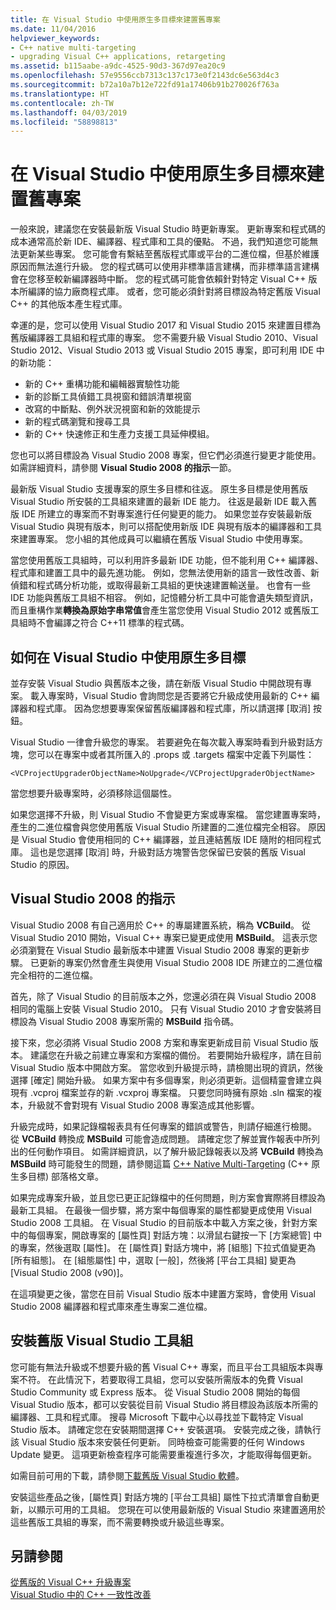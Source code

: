 ```yaml
---
title: 在 Visual Studio 中使用原生多目標來建置舊專案
ms.date: 11/04/2016
helpviewer_keywords:
- C++ native multi-targeting
- upgrading Visual C++ applications, retargeting
ms.assetid: b115aabe-a9dc-4525-90d3-367d97ea20c9
ms.openlocfilehash: 57e9556ccb7313c137c173e0f2143dc6e563d4c3
ms.sourcegitcommit: b72a10a7b12e722fd91a17406b91b270026f763a
ms.translationtype: HT
ms.contentlocale: zh-TW
ms.lasthandoff: 04/03/2019
ms.locfileid: "58898813"
---
```

# <a name="use-native-multi-targeting-in-visual-studio-to-build-old-projects"></a>在 Visual Studio 中使用原生多目標來建置舊專案

一般來說，建議您在安裝最新版 Visual Studio 時更新專案。 更新專案和程式碼的成本通常高於新 IDE、編譯器、程式庫和工具的優點。 不過，我們知道您可能無法更新某些專案。 您可能會有繫結至舊版程式庫或平台的二進位檔，但基於維護原因而無法進行升級。 您的程式碼可以使用非標準語言建構，而非標準語言建構會在您移至較新編譯器時中斷。 您的程式碼可能會依賴針對特定 Visual C++ 版本所編譯的協力廠商程式庫。 或者，您可能必須針對將目標設為特定舊版 Visual C++ 的其他版本產生程式庫。

幸運的是，您可以使用 Visual Studio 2017 和 Visual Studio 2015 來建置目標為舊版編譯器工具組和程式庫的專案。 您不需要升級 Visual Studio 2010、Visual Studio 2012、Visual Studio 2013 或 Visual Studio 2015 專案，即可利用 IDE 中的新功能：

  - 新的 C++ 重構功能和編輯器實驗性功能
  - 新的診斷工具偵錯工具視窗和錯誤清單視窗
  - 改寫的中斷點、例外狀況視窗和新的效能提示
  - 新的程式碼瀏覽和搜尋工具
  - 新的 C++ 快速修正和生產力支援工具延伸模組。

您也可以將目標設為 Visual Studio 2008 專案，但它們必須進行變更才能使用。 如需詳細資料，請參閱 **Visual Studio 2008 的指示**一節。

最新版 Visual Studio 支援專案的原生多目標和往返。 原生多目標是使用舊版 Visual Studio 所安裝的工具組來建置的最新 IDE 能力。 往返是最新 IDE 載入舊版 IDE 所建立的專案而不對專案進行任何變更的能力。 如果您並存安裝最新版 Visual Studio 與現有版本，則可以搭配使用新版 IDE 與現有版本的編譯器和工具來建置專案。 您小組的其他成員可以繼續在舊版 Visual Studio 中使用專案。

當您使用舊版工具組時，可以利用許多最新 IDE 功能，但不能利用 C++ 編譯器、程式庫和建置工具中的最先進功能。 例如，您無法使用新的語言一致性改善、新偵錯和程式碼分析功能，或取得最新工具組的更快速建置輸送量。 也會有一些 IDE 功能與舊版工具組不相容。 例如，記憶體分析工具中可能會遺失類型資訊，而且重構作業**轉換為原始字串常值**會產生當您使用 Visual Studio 2012 或舊版工具組時不會編譯之符合 C++11 標準的程式碼。

## <a name="how-to-use-native-multi-targeting-in-visual-studio"></a>如何在 Visual Studio 中使用原生多目標

並存安裝 Visual Studio 與舊版本之後，請在新版 Visual Studio 中開啟現有專案。 載入專案時，Visual Studio 會詢問您是否要將它升級成使用最新的 C++ 編譯器和程式庫。 因為您想要專案保留舊版編譯器和程式庫，所以請選擇 [取消] 按鈕。

Visual Studio 一律會升級您的專案。 若要避免在每次載入專案時看到升級對話方塊，您可以在專案中或者其所匯入的 .props 或 .targets 檔案中定義下列屬性：

`<VCProjectUpgraderObjectName>NoUpgrade</VCProjectUpgraderObjectName>`

當您想要升級專案時，必須移除這個屬性。

如果您選擇不升級，則 Visual Studio 不會變更方案或專案檔。 當您建置專案時，產生的二進位檔會與您使用舊版 Visual Studio 所建置的二進位檔完全相容。 原因是 Visual Studio 會使用相同的 C++ 編譯器，並且連結舊版 IDE 隨附的相同程式庫。 這也是您選擇 [取消] 時，升級對話方塊警告您保留已安裝的舊版 Visual Studio 的原因。

## <a name="instructions-for-visual-studio-2008"></a>Visual Studio 2008 的指示

Visual Studio 2008 有自己適用於 C++ 的專屬建置系統，稱為 **VCBuild**。 從 Visual Studio 2010 開始，Visual C++ 專案已變更成使用 **MSBuild**。 這表示您必須瀏覽在 Visual Studio 最新版本中建置 Visual Studio 2008 專案的更新步驟。 已更新的專案仍然會產生與使用 Visual Studio 2008 IDE 所建立的二進位檔完全相符的二進位檔。

首先，除了 Visual Studio 的目前版本之外，您還必須在與 Visual Studio 2008 相同的電腦上安裝 Visual Studio 2010。 只有 Visual Studio 2010 才會安裝將目標設為 Visual Studio 2008 專案所需的 **MSBuild** 指令碼。

接下來，您必須將 Visual Studio 2008 方案和專案更新成目前 Visual Studio 版本。 建議您在升級之前建立專案和方案檔的備份。 若要開始升級程序，請在目前 Visual Studio 版本中開啟方案。 當您收到升級提示時，請檢閱出現的資訊，然後選擇 [確定] 開始升級。 如果方案中有多個專案，則必須更新。這個精靈會建立與現有 .vcproj 檔案並存的新 .vcxproj 專案檔。 只要您同時擁有原始 .sln 檔案的複本，升級就不會對現有 Visual Studio 2008 專案造成其他影響。

升級完成時，如果記錄檔報表具有任何專案的錯誤或警告，則請仔細進行檢閱。 從 **VCBuild** 轉換成 **MSBuild** 可能會造成問題。 請確定您了解並實作報表中所列出的任何動作項目。 如需詳細資訊，以了解升級記錄報表以及將 **VCBuild** 轉換為 **MSBuild** 時可能發生的問題，請參閱這篇 [C++ Native Multi-Targeting](https://blogs.msdn.microsoft.com/vcblog/2009/12/08/c-native-multi-targeting/) (C++ 原生多目標) 部落格文章。

如果完成專案升級，並且您已更正記錄檔中的任何問題，則方案會實際將目標設為最新工具組。 在最後一個步驟，將方案中每個專案的屬性都變更成使用 Visual Studio 2008 工具組。 在 Visual Studio 的目前版本中載入方案之後，針對方案中的每個專案，開啟專案的 [屬性頁] 對話方塊：以滑鼠右鍵按一下 [方案總管] 中的專案，然後選取 [屬性]。 在 [屬性頁] 對話方塊中，將 [組態] 下拉式值變更為 [所有組態]。 在 [組態屬性] 中，選取 [一般]，然後將 [平台工具組] 變更為 [Visual Studio 2008 (v90)]。

在這項變更之後，當您在目前 Visual Studio 版本中建置方案時，會使用 Visual Studio 2008 編譯器和程式庫來產生專案二進位檔。

## <a name="install-an-older-visual-studio-toolset"></a>安裝舊版 Visual Studio 工具組

您可能有無法升級或不想要升級的舊 Visual C++ 專案，而且平台工具組版本與專案不符。 在此情況下，若要取得工具組，您可以安裝所需版本的免費 Visual Studio Community 或 Express 版本。 從 Visual Studio 2008 開始的每個 Visual Studio 版本，都可以安裝從目前 Visual Studio 將目標設為該版本所需的編譯器、工具和程式庫。 搜尋 Microsoft 下載中心以尋找並下載特定 Visual Studio 版本。 請確定您在安裝期間選擇 C++ 安裝選項。 安裝完成之後，請執行該 Visual Studio 版本來安裝任何更新。 同時檢查可能需要的任何 Windows Update 變更。 這項更新檢查程序可能需要重複進行多次，才能取得每個更新。

如需目前可用的下載，請參閱[下載舊版 Visual Studio 軟體](https://visualstudio.microsoft.com/vs/older-downloads/)。

安裝這些產品之後，[屬性頁] 對話方塊的 [平台工具組] 屬性下拉式清單會自動更新，以顯示可用的工具組。 您現在可以使用最新版的 Visual Studio 來建置適用於這些舊版工具組的專案，而不需要轉換或升級這些專案。

## <a name="see-also"></a>另請參閱

[從舊版的 Visual C++ 升級專案](upgrading-projects-from-earlier-versions-of-visual-cpp.md)<br/>
[Visual Studio 中的 C++ 一致性改善](../overview/cpp-conformance-improvements.md)
